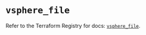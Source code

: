 # `vsphere_file`

Refer to the Terraform Registry for docs: [`vsphere_file`](https://registry.terraform.io/providers/hashicorp/vsphere/2.9.2/docs/resources/file).
